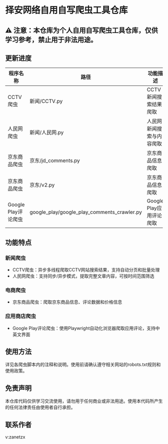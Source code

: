 <!--
 * @Author: 择安网络
 * @Code function: 
 * @Date: 2025-06-04 09:53:15
 * @FilePath: /爬虫仓/README.md
 * @LastEditTime: 2025-06-17 17:09:00
-->
# 择安网络自用自写爬虫工具仓库

## ⚠️ 注意：本仓库为个人自用自写爬虫工具仓库，仅供学习参考，禁止用于非法用途。

## 更新进度

| 程序名称 | 路径 | 功能描述 | 创建日期 | 最后更新时间 |
|---------|------|---------|---------|-------------|
| CCTV爬虫 | 新闻/CCTV.py | CCTV新闻搜索结果爬取 | 2025-04-27 | 2025-04-29 |
| 人民网爬虫 | 新闻/人民网.py | 人民网新闻搜索与内容爬取 | 2025-04-29 | 2025-04-29 |
| 京东商品爬虫 | 京东/jd_comments.py | 京东商品信息爬取 | 2025-05-03 | 2025-06-04 |
| 京东商品爬虫 | 京东/v2.py | 京东商品信息爬取 | 2025-06-12 | 2025-06-17 |
| Google Play评论爬虫 | google_play/google_play_comments_crawler.py | Google Play应用评论爬取 | 2025-06-04 | 2025-06-04 |

## 功能特点

### 新闻爬虫
- CCTV爬虫：异步多线程爬取CCTV网站搜索结果，支持自动分页和批量处理
- 人民网爬虫：支持同步/异步模式，提取完整文章内容，可按时间范围筛选

### 电商爬虫
- 京东商品爬虫：爬取京东商品信息、评论数据和价格信息

### 应用商店爬虫
- Google Play评论爬虫：使用Playwright自动化浏览器爬取应用评论，支持中英文界面

## 使用方法

详见各爬虫脚本内的注释和说明。使用前请确认遵守相关网站的robots.txt规则和使用政策。

## 免责声明

本仓库代码仅供学习交流使用，请勿用于任何商业或非法用途。使用本代码所产生的任何法律责任由使用者自行承担。

## 联系作者

v:zanetzx